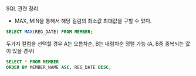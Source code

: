 SQL 관련 정리

- MAX, MIN을 통해서 해당 컬럼의 최소값 최대값을 구할 수 있다.

~~~sql
SELECT MAX(REG_DATE) FROM MEMBER;
~~~

두가지 컬럼을 선택할 경우 A는 오름차순, B는 내림차순 정렬 가능
(A, B중 중복되는 값이 있을 경우)

```sql
SELECT * FROM MEMBER
ORDER BY MEMBER_NAME ASC, REG_DATE DESC;
```